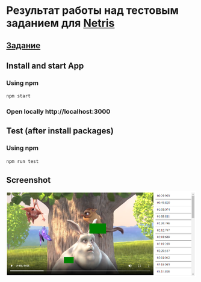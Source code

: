 # Результат работы над тестовым заданием для [Netris](https://www.netris.ru/)

## [Задание](./exercise.pdf)

## Install and start App

### Using npm

```sh
npm start
```

### Open locally http://localhost:3000

## Test (after install packages)

### Using npm

```sh
npm run test
```
## Screenshot

![screenshot](./screenshot.png)
